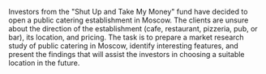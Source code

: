Investors from the "Shut Up and Take My Money" fund have decided to open a public catering establishment in Moscow.
The clients are unsure about the direction of the establishment (cafe, restaurant, pizzeria, pub, or bar), its location, and pricing.
The task is to prepare a market research study of public catering in Moscow, identify interesting features, and present the findings that will assist the investors in choosing a suitable location in the future.
